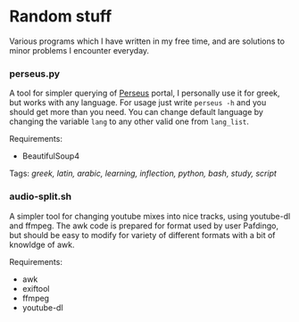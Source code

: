 Random stuff
============
Various programs which I have written in my free time, and are solutions to minor problems I encounter everyday.

### perseus.py
A tool for simpler querying of [Perseus](http://www.perseus.tufts.edu) portal, I personally use it for greek, but works with any language. For usage just write `perseus -h` and you should get more than you need. You can change default language by changing the variable `lang` to any other valid one from `lang_list`.

Requirements:
- BeautifulSoup4

Tags: _greek, latin, arabic, learning, inflection, python, bash, study, script_

### audio-split.sh
A simpler tool for changing youtube mixes into nice tracks, using youtube-dl and ffmpeg. The awk code is prepared for format used by user Pafdingo, but should be easy to modify for variety of different formats with a bit of knowldge of awk.

Requirements:
- awk
- exiftool
- ffmpeg
- youtube-dl

